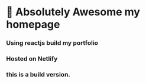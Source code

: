 # 🚀 Absolutely Awesome my homepage

### Using reactjs build my portfolio
### Hosted on Netlify
### this is a build version.